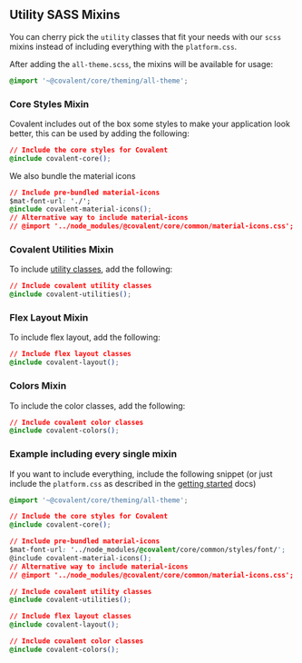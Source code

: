## Utility SASS Mixins

You can cherry pick the `utility` classes that fit your needs with our `scss` mixins instead of including everything with the `platform.css`.

After adding the `all-theme.scss`, the mixins will be available for usage:

```css
@import '~@covalent/core/theming/all-theme';
```

### Core Styles Mixin

Covalent includes out of the box some styles to make your application look better, this can be used by adding the following:

```css
// Include the core styles for Covalent
@include covalent-core();
```

We also bundle the material icons

```css
// Include pre-bundled material-icons
$mat-font-url: './';
@include covalent-material-icons();
// Alternative way to include material-icons
// @import '../node_modules/@covalent/core/common/material-icons.css';
```

### Covalent Utilities Mixin

To include [utility classes](https://teradata.github.io/covalent/#/utilities/styling), add the following:

```css
// Include covalent utility classes
@include covalent-utilities();
```

### Flex Layout Mixin

To include flex layout, add the following:

```css
// Include flex layout classes
@include covalent-layout();
```

### Colors Mixin

To include the color classes, add the following:

```css
// Include covalent color classes
@include covalent-colors();
```

### Example including every single mixin

If you want to include everything, include the following snippet (or just include the `platform.css` as described in the [getting started](https://teradata.github.io/covalent/#/docs) docs)

```css
@import '~@covalent/core/theming/all-theme';

// Include the core styles for Covalent
@include covalent-core();

// Include pre-bundled material-icons
$mat-font-url: '../node_modules/@covalent/core/common/styles/font/';
@include covalent-material-icons();
// Alternative way to include material-icons
// @import '../node_modules/@covalent/core/common/material-icons.css';

// Include covalent utility classes
@include covalent-utilities();

// Include flex layout classes
@include covalent-layout();

// Include covalent color classes
@include covalent-colors();
```
